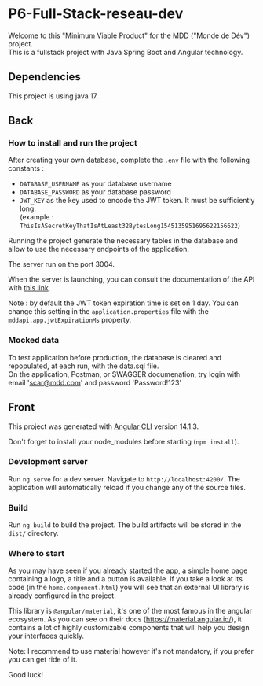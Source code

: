 # P6-Full-Stack-reseau-dev

Welcome to this "Minimum Viable Product" for the MDD ("Monde de Dév") project.  
This is a fullstack project with Java Spring Boot and Angular technology.

## Dependencies

This project is using java 17.

## Back

### How to install and run the project

After creating your own database, complete the `.env` file with the following constants :
- `DATABASE_USERNAME` as your database username
- `DATABASE_PASSWORD` as your database password
- `JWT_KEY` as the key used to encode the JWT token. It must be sufficiently long.  
(example : `ThisIsASecretKeyThatIsAtLeast32BytesLong1545135951695622156622`)

Running the project generate the necessary tables in the database and allow to use the necessary endpoints of the application.   

The server run on the port 3004.

When the server is launching, you can consult the documentation of the API with [this link](http://localhost:3004/api/swagger-ui/index.html).  

Note : by default the JWT token expiration time is set on 1 day. You can change this setting in the `application.properties` file with the `mddapi.app.jwtExpirationMs` property.

### Mocked data

To test application before production, the database is cleared and repopulated, at each run, with the data.sql file.  
On the application, Postman, or SWAGGER documenation, try login with email 'scar@mdd.com' and password 'Password!123'


## Front

This project was generated with [Angular CLI](https://github.com/angular/angular-cli) version 14.1.3.

Don't forget to install your node_modules before starting (`npm install`).

### Development server

Run `ng serve` for a dev server. Navigate to `http://localhost:4200/`. The application will automatically reload if you change any of the source files.

### Build

Run `ng build` to build the project. The build artifacts will be stored in the `dist/` directory.

### Where to start

As you may have seen if you already started the app, a simple home page containing a logo, a title and a button is available. If you take a look at its code (in the `home.component.html`) you will see that an external UI library is already configured in the project.

This library is `@angular/material`, it's one of the most famous in the angular ecosystem. As you can see on their docs (https://material.angular.io/), it contains a lot of highly customizable components that will help you design your interfaces quickly.

Note: I recommend to use material however it's not mandatory, if you prefer you can get ride of it.

Good luck!


